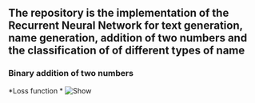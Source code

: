 ## The repository is the implementation of the Recurrent Neural Network for text generation, name generation, addition of two numbers and the classification of of different types of name

### Binary addition of two numbers
*Loss function *
![Show](https://i.postimg.cc/NfWG4rXY/Capture-1.jpg,rawimage=True)

